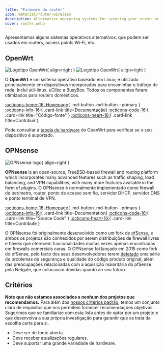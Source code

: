 ```yaml
---
title: "Firmware do router"
icon: material/router-wireless
description: Alternative operating systems for securing your router or Wi-Fi access point.
cover: router.webp
---
```


Apresentamos alguns sistemas operativos alternativos, que podem ser usados em routers, access points Wi-Fi, etc.

## OpenWrt

<div class="admonition recommendation" markdown>

![Logótipo OpenWrt](assets/img/router/openwrt.svg#only-light){ align=right }
![Logótipo OpenWrt](assets/img/router/openwrt-dark.svg#only-dark){ align=right }

O **OpenWrt** é um sistema operativo baseado em Linux; é utilizado principalmente em dispositivos incorporados para encaminhar o tráfego de rede. Inclui util-linux, uClibc e BusyBox. Todos os componentes foram otimizados para routers domésticos.

[:octicons-home-16: Homepage](https://openwrt.org){ .md-button .md-button--primary }
[:octicons-info-16:](https://openwrt.org/docs/start){ .card-link title=Documentação}
[:octicons-code-16:](https://github.com/openwrt/openwrt){ .card-link title="Código-fonte" }
[:octicons-heart-16:](https://openwrt.org/donate){ .card-link title=Contribuir }

</details>

</div>

Pode consultar a [tabela de hardware](https://openwrt.org/toh/start) do OpenWrt para verificar se o seu dispositivo é suportado.

## OPNsense

<div class="admonition recommendation" markdown>

![OPNsense logo](assets/img/router/opnsense.svg){ align=right }

**OPNsense** is an open-source, FreeBSD-based firewall and routing platform which incorporates many advanced features such as traffic shaping, load balancing, and VPN capabilities, with many more features available in the form of plugins. O OPNsense é normalmente implementado como firewall de perímetro, router, ponto de acesso sem fio, servidor DHCP, servidor DNS e ponto terminal de VPN.

[:octicons-home-16: Homepage](https://opnsense.org){ .md-button .md-button--primary }
[:octicons-info-16:](https://docs.opnsense.org/index.html){ .card-link title=Documentation}
[:octicons-code-16:](https://github.com/opnsense){ .card-link title="Source Code" }
[:octicons-heart-16:](https://opnsense.org/donate){ .card-link title=Contribute }

</details>

</div>

O OPNsense foi originalmente desenvolvido como um fork de [pfSense](https://en.wikipedia.org/wiki/PfSense), e ambos os projetos são conhecidos por serem distribuições de firewall livres e fiáveis que oferecem funcionalidades muitas vezes apenas encontradas em firewalls comerciais caras. O OPNsense foi lançado em 2015 como fork do pfSense, pelo facto dos seus desenvolvedores terem [detetado](https://docs.opnsense.org/history/thefork.html) uma série de problemas de segurança e qualidade do código produto original, além das preocupações relacionadas com a aquisição maioritária do pfSense pela Netgate, que colocavam dúvidas quanto ao seu futuro.

## Critérios

**Note que não estamos associados a nenhum dos projetos que recomendamos.** Para além dos [nossos critérios padrão](about/criteria.md), temos um conjunto claro de requisitos que nos permitem fornecer recomendações objetivas. Sugerimos que se familiarize com esta lista antes de optar por um projeto e que desenvolva a sua própria investigação para garantir que se trata da escolha certa para si.

- Deve ser de fonte aberta.
- Deve receber atualizações regulares.
- Deve suportar uma grande variedade de hardware.

